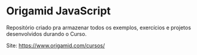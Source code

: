 <h1>Origamid JavaScript</h1>
Repositório criado pra armazenar todos os exemplos, exercícios e projetos desenvolvidos durando o Curso.

Site: https://www.origamid.com/cursos/
